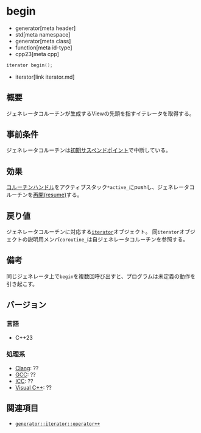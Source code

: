 # begin
* generator[meta header]
* std[meta namespace]
* generator[meta class]
* function[meta id-type]
* cpp23[meta cpp]

```cpp
iterator begin();
```
* iterator[link iterator.md]


## 概要
ジェネレータコルーチンが生成するViewの先頭を指すイテレータを取得する。


## 事前条件
ジェネレータコルーチンは[初期サスペンドポイント](promise_type/initial_suspend.md)で中断している。


## 効果
[コルーチンハンドル](/reference/coroutine/coroutine_handle.md)をアクティブスタック`*active_`にpushし、ジェネレータコルーチンを[再開(resume)](/reference/coroutine/coroutine_handle/resume.md)する。


## 戻り値
ジェネレータコルーチンに対応する[`iterator`](iterator.md)オブジェクト。
同`iterator`オブジェクトの説明用メンバ`coroutine_`は自ジェネレータコルーチンを参照する。


## 備考
同じジェネレータ上で`begin`を複数回呼び出すと、プログラムは未定義の動作を引き起こす。


## バージョン
### 言語
- C++23

### 処理系
- [Clang](/implementation.md#clang): ??
- [GCC](/implementation.md#gcc): ??
- [ICC](/implementation.md#icc): ??
- [Visual C++](/implementation.md#visual_cpp): ??


## 関連項目
- [`generator::iterator::operator++`](iterator/op_increment.md)
